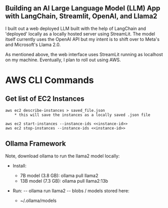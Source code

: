 ## Building an AI Large Language Model (LLM) App with LangChain, Streamlit, OpenAI, and Llama2

I built out a web deployed LLM built with the help of LangChain and 'deployed' locally as a locally hosted server using StreamLit. The model itself currently uses the OpenAI API but my intent is to shift over to Meta's and Microsoft's Llama 2.0.

As mentioned above, the web interface uses StreamLit running as localhost on my machine. Eventually, I plan to roll out using AWS.


# AWS CLI Commands

## Get list of EC2 Instances
	aws ec2 describe-instances > saved_file.json
		* this will save the instances as a locally saved .json file

	aws ec2 start-instances --instance-ids <<instance-id>>
	aws ec2 stop-instances --instance-ids <<instance-id>>



## Ollama Framework
Note, download ollama to run the llama2 model locally:
- Install:  
	- 7B model (3.8 GB):  ollama pull llama2
	- 13B model (7.3 GB):  ollama pull llama2:13b

- Run:
-- ollama run llama2
-- blobs / models stored here:
	- ~/.ollama/models
